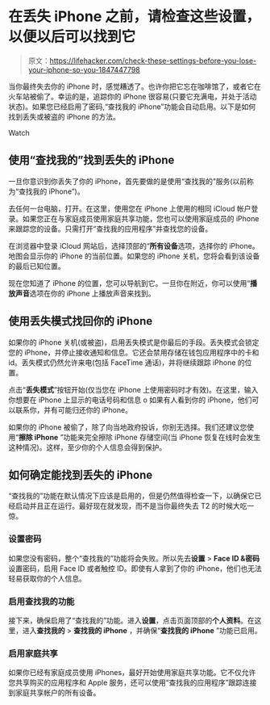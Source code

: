 # 在丢失 iPhone 之前，请检查这些设置，以便以后可以找到它

> 原文：<https://lifehacker.com/check-these-settings-before-you-lose-your-iphone-so-you-1847447798>

当你最终失去你的 iPhone 时，感觉糟透了。也许你把它忘在咖啡馆了，或者它在火车站被偷了。幸运的是，追踪你的 iPhone 很容易(只要它充满电，并处于活动状态)。如果您已经启用了密码,“查找我的 iPhone”功能会自动启用。以下是如何找到丢失或被盗的 iPhone 的方法。

Watch

## 使用“查找我的”找到丢失的 iPhone

一旦你意识到你丢失了你的 iPhone，首先要做的是使用“查找我的”服务(以前称为“查找我的 iPhone”)。

去任何一台电脑，打开。在这里，使用您在 iPhone 上使用的相同 iCloud 帐户登录。如果您正在与家庭成员使用家庭共享功能，您也可以使用家庭成员的 iPhone 来跟踪您的设备。只需打开“查找我的应用程序”并查找您的设备。

在浏览器中登录 iCloud 网站后，选择顶部的“**所有设备**选项，选择你的 iPhone。地图会显示你的 iPhone 的当前位置。如果您的 iPhone 关机，您将会看到该设备的最后已知位置。

现在您知道了 iPhone 的位置，您可以导航到它。一旦你在附近，你可以使用“**播放声音**选项在你的 iPhone 上播放声音来找到。

## 使用丢失模式找回你的 iPhone

如果你的 iPhone 关机(或被盗)，启用丢失模式是你最后的手段。丢失模式会锁定您的 iPhone，并停止接收通知和信息。它还会禁用存储在钱包应用程序中的卡和 id。丢失模式仍然允许来电(包括 FaceTime 通话)，并将继续跟踪 iPhone 的位置。

点击“**丢失模式**”按钮开始(仅当您在 iPhone 上使用密码时才有效)。在这里，输入你想要在 iPhone 上显示的电话号码和信息 o 如果有人看到你的 iPhone，他们可以联系你，并有可能归还你的 iPhone。

如果你的 iPhone 被偷了，除了向当地政府投诉，你别无选择。我们还建议您使用“**擦除 iPhone** ”功能来完全擦除 iPhone 存储空间(当 iPhone 恢复在线时会发生这种情况)。这样，至少你的个人信息会得到保护。

## 如何确定能找到丢失的 iPhone

“查找我的”功能在默认情况下应该是启用的，但是仍然值得检查一下，以确保它已经启动并且正在运行。最好现在就发现，而不是当你最终失去 T2 的时候大吃一惊。

### 设置密码

如果您没有密码，整个“查找我的”功能将会失败。所以先去**设置** > **Face ID &密码**设置密码，启用 Face ID 或者触控 ID。即使有人拿到了你的 iPhone，他们也无法轻易获取你的个人信息。

### 启用查找我的功能

接下来，确保启用了“查找我的”功能。进入**设置**，点击页面顶部的**个人资料**。在这里，进入**查找我的** > **查找我的 iPhone** ，并确保“**查找我的 iPhone** ”功能已启用。

### 启用家庭共享

如果你已经有家庭成员使用 iPhones，最好开始使用家庭共享功能。它不仅允许您共享购买的应用程序和 Apple 服务，还可以使用“查找我的应用程序”跟踪连接到家庭共享帐户的所有设备。